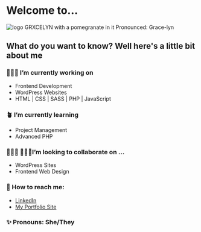 # Welcome to...
<img src="https://github.com/Grxcelynx/Grxcelynx/blob/main/READMEmain.gif" alt="logo GRXCELYN with a pomegranate in it">
Pronounced: Grace-lyn

## What do you want to know? Well here's a little bit about me

### 👩🏻‍💻 I’m currently working on 
* Frontend Development
* WordPress Websites
* HTML | CSS | SASS | PHP | JavaScript 

### 🪴 I’m currently learning 
* Project Management
* Advanced PHP 

### 🙇🏻‍♀️ 🙇🏻‍♂️I’m looking to collaborate on ...
* WordPress Sites
* Frontend Web Design

### 📲 How to reach me: 
* <a name="linkedin" href="https://www.linkedin.com/in/grace-birnam-74a761163/">LinkedIn</a>
* <a name="site" href="https://grxcelyn.com/">My Portfolio Site</a>

### ✨ Pronouns: She/They


<!--
**Grxcelynx/Grxcelynx** is a :sparkles: _special_ :sparkles: repository because its `README.md` (this file) appears on your GitHub profile.

Here are some ideas to get you started:

- :telescope: I’m currently working on ...
- :seedling: I’m currently learning ...
- :dancers: I’m looking to collaborate on ...
- :thinking_face: I’m looking for help with ...
- :speech_balloon: Ask me about ...
- :mailbox: How to reach me: ...
- :smile: Pronouns: ...
- :zap: Fun fact: ...
-->
